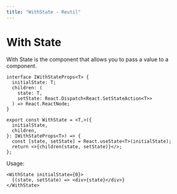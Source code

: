```yaml
---
title: "WithState - Reutil"
---
```


# With State

With State is the component that allows you to pass a value to a component.

```tsx
interface IWithStateProps<T> {
  initialState: T;
  children: (
    state: T,
    setState: React.Dispatch<React.SetStateAction<T>>
  ) => React.ReactNode;
}

export const WithState = <T,>({
  initialState,
  children,
}: IWithStateProps<T>) => {
  const [state, setState] = React.useState<T>(initialState);
  return <>{children(state, setState)}</>;
};
```

Usage:

```tsx
<WithState initialState={0}>
  {(state, setState) => <div>{state}</div>}
</WithState>
```
